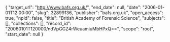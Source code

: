 {
  "target_url": "http://www.bafs.org.uk/", 
  "end_date": null, 
  "date": "2006-01-01T12:00:00", 
  "slug": 32899136, 
  "publisher": "bafs.org.uk", 
  "open_access": true, 
  "npld": false, 
  "title": "British Academy of Forensic Science", 
  "subjects": [], 
  "collections": [], 
  "record_id": "20060101T120000/ndVpGGZ4rWeuamiuMbHPxQ==", 
  "scope": "root", 
  "start_date": null
}

